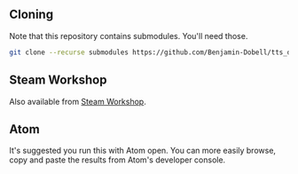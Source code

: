 ## Cloning

Note that this repository contains submodules. You'll need those.

```sh
git clone --recurse submodules https://github.com/Benjamin-Dobell/tts_die_test.git
```

## Steam Workshop

Also available from [Steam Workshop](https://steamcommunity.com/sharedfiles/filedetails/2392810756).

## Atom

It's suggested you run this with Atom open. You can more easily browse, copy and paste the results
from Atom's developer console.

